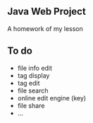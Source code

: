 ## Java Web Project
A homework of my lesson

## To do
- file info edit
- tag display
- tag edit
- file search
- online edit engine (key)
- file share
- ...